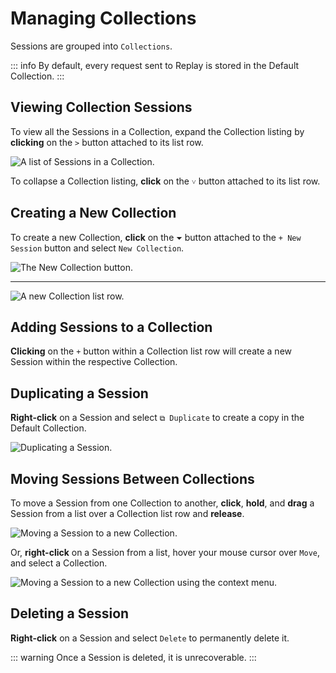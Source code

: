 # Managing Collections

Sessions are grouped into `Collections`.

::: info
By default, every request sent to Replay is stored in the Default Collection.
:::

## Viewing Collection Sessions

To view all the Sessions in a Collection, expand the Collection listing by **clicking** on the `>` button attached to its list row.

<img alt="A list of Sessions in a Collection." src="/_images/replay_collection_sessions.png" center>

To collapse a Collection listing, **click** on the `˅` button attached to its list row.

## Creating a New Collection

To create a new Collection, **click** on the `⏷` button attached to the `+ New Session` button and select `New Collection`.

<img alt="The New Collection button." src="/_images/replay_new_collection.png" center>

---

<img alt="A new Collection list row." src="/_images/replay_new_collection_row.png" center>

## Adding Sessions to a Collection

**Clicking** on the `+` button within a Collection list row will create a new Session within the respective Collection.

## Duplicating a Session

**Right-click** on a Session and select `⧉ Duplicate` to create a copy in the Default Collection.

<img alt="Duplicating a Session." src="/_images/replay_session_duplicate.png" center>

## Moving Sessions Between Collections

To move a Session from one Collection to another, **click**, **hold**, and **drag** a Session from a list over a Collection list row and **release**.

<img alt="Moving a Session to a new Collection." src="/_images/replay_move_session.png" center>

Or, **right-click** on a Session from a list, hover your mouse cursor over `Move`, and select a Collection.

<img alt="Moving a Session to a new Collection using the context menu." src="/_images/replay_move_session_alt.png" center>

## Deleting a Session

**Right-click** on a Session and select `Delete` to permanently delete it.

::: warning
Once a Session is deleted, it is unrecoverable.
:::
